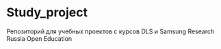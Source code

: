 # Study_project
Репозиторий для учебных проектов с курсов DLS и Samsung Research Russia Open Education
